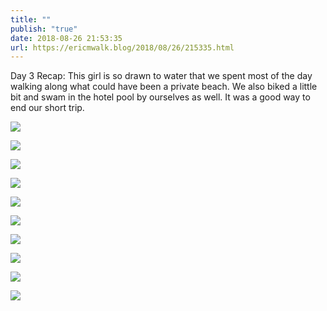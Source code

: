 ```yaml
---
title: ""
publish: "true"
date: 2018-08-26 21:53:35
url: https://ericmwalk.blog/2018/08/26/215335.html
---
```


Day 3 Recap: This girl is so drawn to water that we spent most of the day walking along what could have been a private beach. We also biked a little bit and swam in the hotel pool by ourselves as well. It was a good way to end our short trip.

![](https://ericmwalk.blog/uploads/2022/3b8df9a5f0.jpg)

![](https://ericmwalk.blog/uploads/2022/3a3ba5be35.jpg)

![](https://ericmwalk.blog/uploads/2022/f309442526.jpg)

![](https://ericmwalk.blog/uploads/2022/ab5efd0d0d.jpg)

![](https://ericmwalk.blog/uploads/2022/e3577bc102.jpg)

![](https://ericmwalk.blog/uploads/2022/96776b554d.jpg)

![](https://ericmwalk.blog/uploads/2022/682c4e8c45.jpg)

![](https://ericmwalk.blog/uploads/2022/aed56b99ba.jpg)

![](https://ericmwalk.blog/uploads/2022/523827871e.jpg)

![](https://ericmwalk.blog/uploads/2022/289ebc2ca7.jpg)